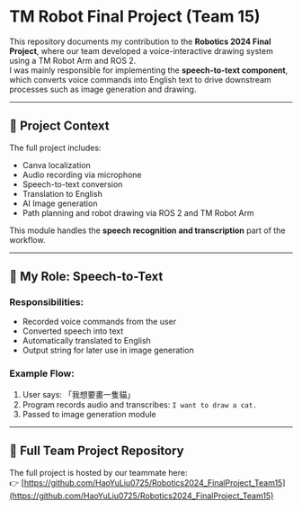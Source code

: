 # TM Robot Final Project (Team 15)

This repository documents my contribution to the **Robotics 2024 Final Project**, where our team developed a voice-interactive drawing system using a TM Robot Arm and ROS 2.  
I was mainly responsible for implementing the **speech-to-text component**, which converts voice commands into English text to drive downstream processes such as image generation and drawing.

---

## 🔧 Project Context

The full project includes:
- Canva localization
- Audio recording via microphone
- Speech-to-text conversion
- Translation to English
- AI Image generation
- Path planning and robot drawing via ROS 2 and TM Robot Arm

This module handles the **speech recognition and transcription** part of the workflow.

---

## 🎤 My Role: Speech-to-Text

### Responsibilities:
- Recorded voice commands from the user
- Converted speech into text
- Automatically translated to English
- Output string for later use in image generation

### Example Flow:
1. User says: 「我想要畫一隻貓」
2. Program records audio and transcribes: `I want to draw a cat.`
3. Passed to image generation module

---

## 🔗 Full Team Project Repository

The full project is hosted by our teammate here:  
👉 [https://github.com/HaoYuLiu0725/Robotics2024_FinalProject_Team15](https://github.com/HaoYuLiu0725/Robotics2024_FinalProject_Team15)
